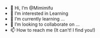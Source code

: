 - 👋 Hi, I’m @Mimimifu
- 👀 I’m interested in Learning
- 🌱 I’m currently learning ...
- 💞️ I’m looking to collaborate on ...
- 📫 How to reach me (It can't! I find you!)

<!---
Mimimifu/Mimimifu is a ✨ special ✨ repository because its `README.md` (this file) appears on your GitHub profile.

Graduated from the college of life, learning from my mistakes more especially yours, so make a lot of mistakes so I don't do the same shit as you!
Mine are going to be epic!




You can click the Preview link to take a look at your changes.
--->
